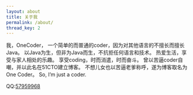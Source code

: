 ```yaml
---
layout: about
title: 关于我
permalink: /about/
thread_key: 2
---
```


我，OneCoder， 一个简单的而普通的coder，因为对其他语言的不擅长而擅长Java。 以Java为生，但非为Java而生，不抗拒任何语言和技术。 热爱生活，享受与家人相处的乐趣。 享受coding，时而消遣，时而奋斗。 曾以苦逼coder自嘲，并以此名在51CTO建立博客。 不想儿女也以苦逼老爹称呼，遂为博客取名为One Coder。 So, I’m just a coder.

QQ:[57959968](http://sighttp.qq.com/authd?IDKEY=d4042de87d3e305ee0aec0492e660fa65d2c8890afde394b)
